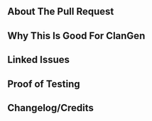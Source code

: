 <!-- Write BELOW The Headers and ABOVE The comments else it may not be viewable. -->
<!-- You can view CONTRIBUTING.md for a detailed description of the pull request process. -->
<!-- Be sure to name your PR something descriptive and succinct; include Bugfix: Feature: Enhancement: or Content: in the title to describe what type of PR it is. -->
<!-- IF YOU ARE DOING A BUGFIX: Please target the latest release branch if the bug that you are fixing is also present in the latest release. -->

## About The Pull Request

<!-- Describe The Pull Request. Please be sure every change is documented or this can delay review and even discourage senior developers from merging your PR! -->

## Why This Is Good For ClanGen

<!-- If this is a bug fix, you can remove this section. -->
<!-- Please add a short description of why you think these changes would benefit the game. -->
<!-- If this PR was the result of discussion/testing on the discord, please add a link to the discord conversation here. -->
<!-- If you have multiple features that can stand on their own, or unrelated bugfixes, please create separate PRs for them. -->

## Linked Issues

<!-- If this is unrelated to an issue, you can remove this section. -->
<!-- If this was in response to a GitHub issue, please write it here with the format Fixes: #1234 so that GitHub knows to link the issues. -->
<!-- If this PR was the result of discussion/testing on the discord, please add a link to the discord conversation here. -->

## Proof of Testing

<!-- Include any screenshots, debugging steps, or links to beta testing threads here. At least one form of proof of testing is REQUIRED for all new content. You must be able to run the code locally before you PR it here. -->

## Changelog/Credits

<!-- Include any changes that should be made to the changelog of the game here or any changes to the credits file of the game. -->
<!-- This is just for easy access later for senior developers gathering this information; this process is not automated. -->
